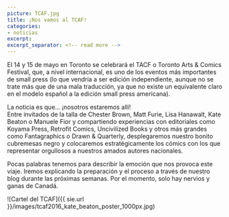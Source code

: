 ```yaml
---
picture: TCAF.jpg
title: ¡Nos vamos al TCAF!
categories:
- noticias
excerpt: 
excerpt_separator: <!-- read more -->
---
```


El 14 y 15 de mayo en Toronto se celebrará el TACF o Toronto Arts & Comics Festival, que, a nivel internacional, es uno de los eventos más importantes de small press (lo que vendría a ser edición independiente, aunque no se trate más que de una mala traducción, ya que no existe un equivalente claro en el modelo español a la edición small press americana).

<!-- read more -->

La noticia es que… ¡nosotros estaremos allí!<br>
Entre invitados de la talla de Chester Brown, Matt Furie, Lisa Hanawalt, Kate Beaton o Manuele Fior y compartiendo experiencias con editoriales como Koyama Press, Retrofit Comics, Uncivilized Books y otros más grandes como Fantagraphics o Drawn & Quarterly, desplegaremos nuestro bonito cubremesas negro y colocaremos estratégicamente los cómics con los que representar orgullosos a nuestros amados autores nacionales.

Pocas palabras tenemos para describir la emoción que nos provoca este viaje. Iremos explicando la preparación y el proceso a través de nuestro blog durante las próximas semanas. Por el momento, solo hay nervios y ganas de Canadá.

![Cartel del TCAF]({{ sie.url }}/images/tcaf2016_kate_beaton_poster_1000px.jpg)
